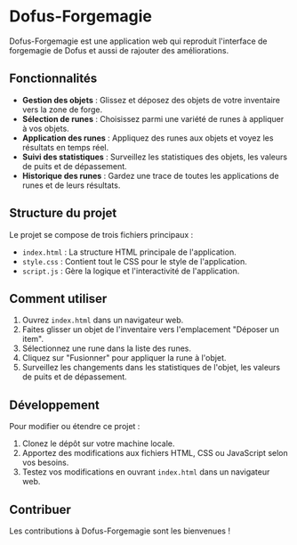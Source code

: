 # Dofus-Forgemagie

Dofus-Forgemagie est une application web qui reproduit l'interface de forgemagie de Dofus et aussi de rajouter des améliorations.

## Fonctionnalités

- **Gestion des objets** : Glissez et déposez des objets de votre inventaire vers la zone de forge.
- **Sélection de runes** : Choisissez parmi une variété de runes à appliquer à vos objets.
- **Application des runes** : Appliquez des runes aux objets et voyez les résultats en temps réel.
- **Suivi des statistiques** : Surveillez les statistiques des objets, les valeurs de puits et de dépassement.
- **Historique des runes** : Gardez une trace de toutes les applications de runes et de leurs résultats.

## Structure du projet

Le projet se compose de trois fichiers principaux :

- `index.html` : La structure HTML principale de l'application.
- `style.css` : Contient tout le CSS pour le style de l'application.
- `script.js` : Gère la logique et l'interactivité de l'application.

## Comment utiliser

1. Ouvrez `index.html` dans un navigateur web.
2. Faites glisser un objet de l'inventaire vers l'emplacement "Déposer un item".
3. Sélectionnez une rune dans la liste des runes.
4. Cliquez sur "Fusionner" pour appliquer la rune à l'objet.
5. Surveillez les changements dans les statistiques de l'objet, les valeurs de puits et de dépassement.

## Développement

Pour modifier ou étendre ce projet :

1. Clonez le dépôt sur votre machine locale.
2. Apportez des modifications aux fichiers HTML, CSS ou JavaScript selon vos besoins.
3. Testez vos modifications en ouvrant `index.html` dans un navigateur web.

## Contribuer

Les contributions à Dofus-Forgemagie sont les bienvenues !
